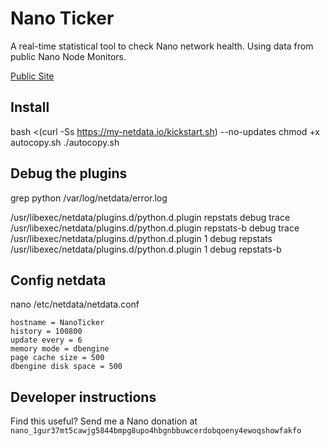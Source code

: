 
# Nano Ticker

A real-time statistical tool to check Nano network health. Using data from public Nano Node Monitors.

[Public Site](https://nanoticker.info)

## Install
bash <(curl -Ss https://my-netdata.io/kickstart.sh) --no-updates
chmod +x autocopy.sh
./autocopy.sh

## Debug the plugins
grep python /var/log/netdata/error.log

/usr/libexec/netdata/plugins.d/python.d.plugin repstats debug trace
/usr/libexec/netdata/plugins.d/python.d.plugin repstats-b debug trace
/usr/libexec/netdata/plugins.d/python.d.plugin 1 debug repstats
/usr/libexec/netdata/plugins.d/python.d.plugin 1 debug repstats-b

## Config netdata
nano /etc/netdata/netdata.conf

    hostname = NanoTicker
    history = 100800
    update every = 6
    memory mode = dbengine
    page cache size = 500
    dbengine disk space = 500

## Developer instructions


Find this useful? Send me a Nano donation at `nano_1gur37mt5cawjg5844bmpg8upo4hbgnbbuwcerdobqoeny4ewoqshowfakfo`
